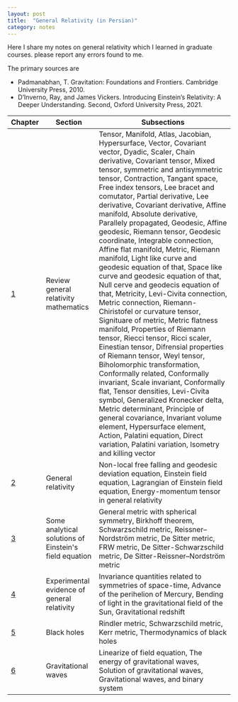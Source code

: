 ```yaml
---
layout: post
title:  "General Relativity (in Persian)"
category: notes
---
```

Here I share my notes on general relativity which I learned in graduate courses. please report any errors found to me.

The primary sources are
+ Padmanabhan, T. Gravitation: Foundations and Frontiers. Cambridge University Press, 2010.
+ D’Inverno, Ray, and James Vickers. Introducing Einstein’s Relativity: A Deeper Understanding. Second, Oxford University Press, 2021.

|Chapter     |Section                                                     |Subsections   |
|------------|------------------------------------------------------------|--------------|
|[1][1]      |Review general relativity mathematics                       |Tensor, Manifold, Atlas, Jacobian, Hypersurface, Vector, Covariant vector, Dyadic, Scaler, Chain derivative, Covariant tensor, Mixed tensor, symmetric and antisymmetric tensor, Contraction, Tangant space, Free index tensors, Lee bracet and comutator, Partial derivative, Lee derivative, Covariant derivative, Affine manifold, Absolute derivative, Parallely propagated, Geodesic, Affine geodesic, Riemann tensor, Geodesic coordinate, Integrable connection, Affine flat manifold, Metric, Riemann manifold, Light like curve and geodesic equation of that, Space like curve and geodesic equation of that, Null cerve and geodecis equation of that, Metricity, Levi-Civita connection, Metric connection, Riemann-Chiristofel or curvature tensor, Signituare of metric, Metric flatness manifold, Properties of Riemann tensor, Riecci tensor, Ricci scaler, Einestian tensor, Difrensial properties of Riemann tensor, Weyl tensor, Biholomorphic transformation, Conformally related, Conformally invariant, Scale invariant, Conformally flat, Tensor densities, Levi-Civita symbol, Generalized Kronecker delta, Metric determinant, Principle of general covariance, Invariant volume element, Hypersurface element, Action, Palatini equation, Direct variation, Palatini variation, Isometry and killing vector|
|[2][2]      |General relativity                                          |Non-local free falling and geodesic deviation equation, Einstein field equation, Lagrangian of Einstein field equation, Energy-momentum tensor in general relativity|
|[3][3]      |Some analytical solutions of Einstein's field equation      |General metric with spherical symmetry, Birkhoff theorem, Schwarzschild metric, Reissner–Nordström metric, De Sitter metric, FRW metric, De Sitter-Schwarzschild metric, De Sitter-Reissner–Nordström metric|
|[4][4]      |Experimental evidence of general relativity                 |Invariance quantities related to symmetries of space-time, Advance of the perihelion of Mercury, Bending of light in the gravitational field of the Sun, Gravitational redshift|
|[5][5]      |Black holes                                                 |Rindler metric, Schwarzschild metric, Kerr metric, Thermodynamics of black holes|
|[6][6]      |Gravitational waves                                         |Linearize of field equation, The energy of gravitational waves, Solution of gravitational waves, Gravitational waves, and binary system|

[1]:       https://github.com/dehpour/dehpour.github.io/raw/main/2022-12-13-general-relativity/GR_CHAP1_4002.pdf
[2]:       https://github.com/dehpour/dehpour.github.io/raw/main/2022-12-13-general-relativity/GR_CHAP2_4002.pdf
[3]:       https://github.com/dehpour/dehpour.github.io/raw/main/2022-12-13-general-relativity/GR_CHAP3_4011.pdf
[4]:       https://github.com/dehpour/dehpour.github.io/raw/main/2022-12-13-general-relativity/GR_CHAP4_4011.pdf
[5]:       https://github.com/dehpour/dehpour.github.io/raw/main/2022-12-13-general-relativity/GR_CHAP5_4011.pdf
[6]:       https://github.com/dehpour/dehpour.github.io/raw/main/2022-12-13-general-relativity/GR_CHAP6_4011.pdf
